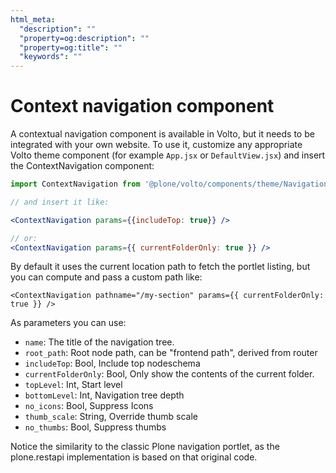 ```yaml
---
html_meta:
  "description": ""
  "property=og:description": ""
  "property=og:title": ""
  "keywords": ""
---
```


# Context navigation component

A contextual navigation component is available in Volto, but it needs to be
integrated with your own website. To use it, customize any appropriate Volto
theme component (for example `App.jsx` or `DefaultView.jsx`) and insert the
ContextNavigation component:

```jsx
import ContextNavigation from '@plone/volto/components/theme/Navigation/ContextNavigation

// and insert it like:

<ContextNavigation params={{includeTop: true}} />

// or:
<ContextNavigation params={{ currentFolderOnly: true }} />

```

By default it uses the current location path to fetch the portlet listing, but
you can compute and pass a custom path like:

```
<ContextNavigation pathname="/my-section" params={{ currentFolderOnly: true }} />
```

As parameters you can use:

- `name`: The title of the navigation tree.
- `root_path`: Root node path, can be "frontend path", derived from router
- `includeTop`: Bool, Include top nodeschema
- `currentFolderOnly`: Bool, Only show the contents of the current folder.
- `topLevel`: Int, Start level
- `bottomLevel`: Int, Navigation tree depth
- `no_icons`: Bool, Suppress Icons
- `thumb_scale`: String, Override thumb scale
- `no_thumbs`: Bool, Suppress thumbs

Notice the similarity to the classic Plone navigation portlet, as the
plone.restapi implementation is based on that original code.
